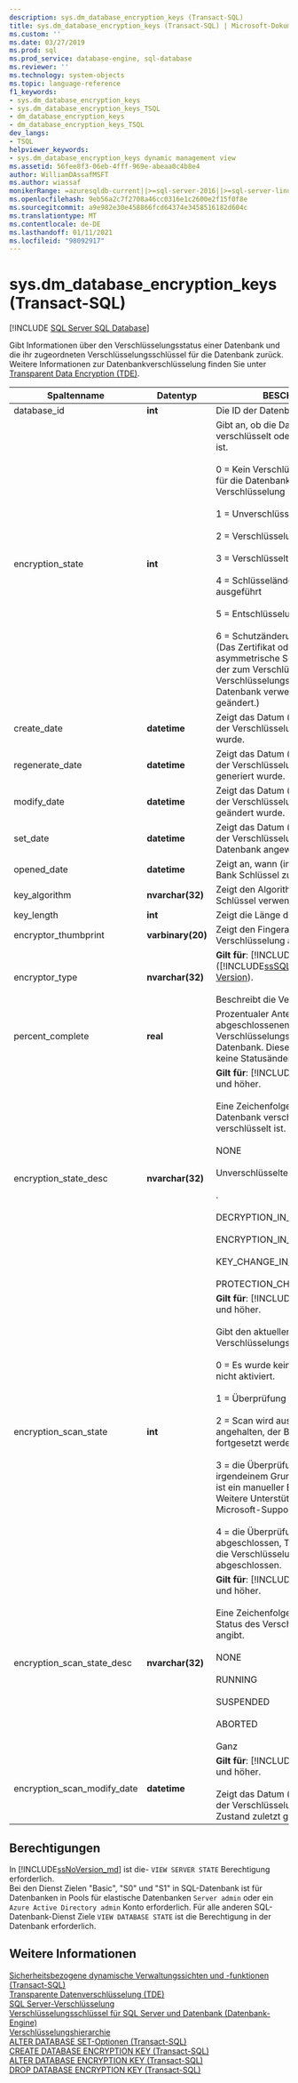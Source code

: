 ```yaml
---
description: sys.dm_database_encryption_keys (Transact-SQL)
title: sys.dm_database_encryption_keys (Transact-SQL) | Microsoft-Dokumentation
ms.custom: ''
ms.date: 03/27/2019
ms.prod: sql
ms.prod_service: database-engine, sql-database
ms.reviewer: ''
ms.technology: system-objects
ms.topic: language-reference
f1_keywords:
- sys.dm_database_encryption_keys
- sys.dm_database_encryption_keys_TSQL
- dm_database_encryption_keys
- dm_database_encryption_keys_TSQL
dev_langs:
- TSQL
helpviewer_keywords:
- sys.dm_database_encryption_keys dynamic management view
ms.assetid: 56fee8f3-06eb-4fff-969e-abeaa0c4b8e4
author: WilliamDAssafMSFT
ms.author: wiassaf
monikerRange: =azuresqldb-current||>=sql-server-2016||>=sql-server-linux-2017||=azuresqldb-mi-current
ms.openlocfilehash: 9eb56a2c7f2708a46cc0316e1c2600e2f15f0f8e
ms.sourcegitcommit: a9e982e30e458866fcd64374e3458516182d604c
ms.translationtype: MT
ms.contentlocale: de-DE
ms.lasthandoff: 01/11/2021
ms.locfileid: "98092917"
---
```

# <a name="sysdm_database_encryption_keys-transact-sql"></a>sys.dm_database_encryption_keys (Transact-SQL)
[!INCLUDE [SQL Server SQL Database](../../includes/applies-to-version/sql-asdb.md)]

  Gibt Informationen über den Verschlüsselungsstatus einer Datenbank und die ihr zugeordneten Verschlüsselungsschlüssel für die Datenbank zurück. Weitere Informationen zur Datenbankverschlüsselung finden Sie unter [Transparent Data Encryption &#40;TDE&#41;](../../relational-databases/security/encryption/transparent-data-encryption.md).  
 
|Spaltenname|Datentyp|BESCHREIBUNG|  
|-----------------|---------------|-----------------|  
|database_id|**int**|Die ID der Datenbank.|  
|encryption_state|**int**|Gibt an, ob die Datenbank verschlüsselt oder nicht verschlüsselt ist.<br /><br /> 0 = Kein Verschlüsselungsschlüssel für die Datenbank vorhanden, keine Verschlüsselung<br /><br /> 1 = Unverschlüsselt<br /><br /> 2 = Verschlüsselung wird ausgeführt<br /><br /> 3 = Verschlüsselt.<br /><br /> 4 = Schlüsseländerung wird ausgeführt<br /><br /> 5 = Entschlüsselung wird ausgeführt<br /><br /> 6 = Schutzänderung wird ausgeführt (Das Zertifikat oder der asymmetrische Schlüssel, das bzw. der zum Verschlüsseln des Verschlüsselungsschlüssels für die Datenbank verwendet wird, wird geändert.)|  
|create_date|**datetime**|Zeigt das Datum (in UTC) an, an dem der Verschlüsselungsschlüssel erstellt wurde.|  
|regenerate_date|**datetime**|Zeigt das Datum (in UTC) an, an dem der Verschlüsselungsschlüssel neu generiert wurde.|  
|modify_date|**datetime**|Zeigt das Datum (in UTC) an, an dem der Verschlüsselungsschlüssel geändert wurde.|  
|set_date|**datetime**|Zeigt das Datum (in UTC) an, an dem der Verschlüsselungsschlüssel auf die Datenbank angewendet wurde.|  
|opened_date|**datetime**|Zeigt an, wann (in UTC) der Daten Bank Schlüssel zuletzt geöffnet wurde.|  
|key_algorithm|**nvarchar(32)**|Zeigt den Algorithmus an, der für den Schlüssel verwendet wird.|  
|key_length|**int**|Zeigt die Länge des Schlüssels an.|  
|encryptor_thumbprint|**varbinary(20)**|Zeigt den Fingerabdruck der Verschlüsselung an.|  
|encryptor_type|**nvarchar(32)**|**Gilt für**: [!INCLUDE[ssNoVersion](../../includes/ssnoversion-md.md)] ([!INCLUDE[ssSQL11](../../includes/sssql11-md.md)] bis [aktuelle Version](../../sql-server/what-s-new-in-sql-server-2016.md)).<br /><br /> Beschreibt die Verschlüsselung.|  
|percent_complete|**real**|Prozentualer Anteil der bereits abgeschlossenen Änderung des Verschlüsselungsstatus einer Datenbank. Dieser Wert ist 0, wenn es keine Statusänderung gibt.|
|encryption_state_desc|**nvarchar(32)**|**Gilt für**:  [!INCLUDE[sql-server-2019](../../includes/sssqlv15-md.md)] und höher.<br><br> Eine Zeichenfolge, die angibt, ob die Datenbank verschlüsselt oder nicht verschlüsselt ist.<br><br>NONE<br><br>Unverschlüsselte<br><br>.<br><br>DECRYPTION_IN_PROGRESS<br><br>ENCRYPTION_IN_PROGRESS<br><br>KEY_CHANGE_IN_PROGRESS<br><br>PROTECTION_CHANGE_IN_PROGRESS|
|encryption_scan_state|**int**|**Gilt für**:  [!INCLUDE[sql-server-2019](../../includes/sssqlv15-md.md)] und höher.<br><br>Gibt den aktuellen Status des Verschlüsselungs Scans an. <br><br>0 = Es wurde kein Scan initiiert, TDE ist nicht aktiviert.<br><br>1 = Überprüfung wird ausgeführt.<br><br>2 = Scan wird ausgeführt, aber angehalten, der Benutzer kann fortgesetzt werden.<br><br>3 = die Überprüfung wurde aus irgendeinem Grund abgebrochen. es ist ein manueller Eingriff erforderlich. Weitere Unterstützung erhalten Sie Microsoft-Support.<br><br>4 = die Überprüfung wurde erfolgreich abgeschlossen, TDE ist aktiviert, und die Verschlüsselung ist abgeschlossen.|
|encryption_scan_state_desc|**nvarchar(32)**|**Gilt für**:  [!INCLUDE[sql-server-2019](../../includes/sssqlv15-md.md)] und höher.<br><br>Eine Zeichenfolge, die den aktuellen Status des Verschlüsselungs Scans angibt.<br><br> NONE<br><br>RUNNING<br><br>SUSPENDED<br><br>ABORTED<br><br>Ganz|
|encryption_scan_modify_date|**datetime**|**Gilt für**:  [!INCLUDE[sql-server-2019](../../includes/sssqlv15-md.md)] und höher.<br><br> Zeigt das Datum (in UTC) an, an dem der Verschlüsselungs Überprüfungs Zustand zuletzt geändert wurde.|
  
## <a name="permissions"></a>Berechtigungen

In [!INCLUDE[ssNoVersion_md](../../includes/ssnoversion-md.md)] ist die- `VIEW SERVER STATE` Berechtigung erforderlich.   
Bei den Dienst Zielen "Basic", "S0" und "S1" in SQL-Datenbank ist für Datenbanken in Pools für elastische Datenbanken `Server admin` oder ein `Azure Active Directory admin` Konto erforderlich. Für alle anderen SQL-Datenbank-Dienst Ziele `VIEW DATABASE STATE` ist die Berechtigung in der Datenbank erforderlich.   

## <a name="see-also"></a>Weitere Informationen  

 [Sicherheitsbezogene dynamische Verwaltungssichten und -funktionen &#40;Transact-SQL&#41;](../../relational-databases/system-dynamic-management-views/security-related-dynamic-management-views-and-functions-transact-sql.md)   
 [Transparente Datenverschlüsselung &#40;TDE&#41;](../../relational-databases/security/encryption/transparent-data-encryption.md)   
 [SQL Server-Verschlüsselung](../../relational-databases/security/encryption/sql-server-encryption.md)   
 [Verschlüsselungsschlüssel für SQL Server und Datenbank &#40;Datenbank-Engine&#41;](../../relational-databases/security/encryption/sql-server-and-database-encryption-keys-database-engine.md)   
 [Verschlüsselungshierarchie](../../relational-databases/security/encryption/encryption-hierarchy.md)   
 [ALTER DATABASE SET-Optionen &#40;Transact-SQL&#41;](../../t-sql/statements/alter-database-transact-sql-set-options.md)   
 [CREATE DATABASE ENCRYPTION KEY &#40;Transact-SQL&#41;](../../t-sql/statements/create-database-encryption-key-transact-sql.md)   
 [ALTER DATABASE ENCRYPTION KEY &#40;Transact-SQL&#41;](../../t-sql/statements/alter-database-encryption-key-transact-sql.md)   
 [DROP DATABASE ENCRYPTION KEY &#40;Transact-SQL&#41;](../../t-sql/statements/drop-database-encryption-key-transact-sql.md)  
  
